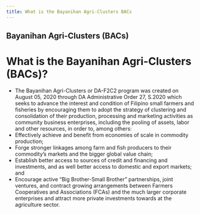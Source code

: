 ```yaml
---
title: What is the Bayanihan Agri-Clusters BACs
---
```


## Bayanihan Agri-Clusters (BACs)

# What is the Bayanihan Agri-Clusters (BACs)?


 - The Bayanihan Agri-Clusters or DA-F2C2 program was created on August 05, 2020 through DA Administrative Order 27, S.2020 which seeks to advance the interest and condition of Filipino small farmers and fisheries by encouraging them to adopt the strategy of clustering and consolidation of their production, processing and marketing activities as community business enterprises, including the pooling of assets, labor and other resources, in order to, among others:
 - Effectively achieve and benefit from economies of scale in commodity production;
 - Forge stronger linkages among farm and fish producers to their commodity’s markets and the bigger global value chain;
 - Establish better access to sources of credit and financing and investments, and as well better access to domestic and export markets; and
 - Encourage active “Big Brother-Small Brother” partnerships, joint ventures, and contract growing arrangements between Farmers Cooperatives and Associations (FCAs) and the much larger corporate enterprises and attract more private investments towards at the agriculture sector.
